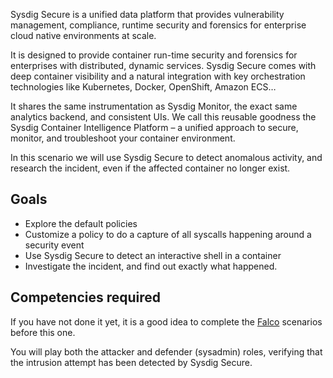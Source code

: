Sysdig Secure is a unified data platform that provides vulnerability management, compliance, runtime security
and forensics for enterprise cloud native environments at scale.

It is designed to provide container run-time security and forensics for enterprises with distributed, dynamic services.
Sysdig Secure comes with deep container visibility and a natural integration with key orchestration
technologies like Kubernetes, Docker, OpenShift, Amazon ECS…

It shares the same instrumentation as Sysdig Monitor, the exact same analytics backend, and consistent UIs.
We call this reusable goodness the Sysdig Container Intelligence Platform – a unified approach to secure, monitor, and
troubleshoot your container environment.

In this scenario we will use Sysdig Secure to detect anomalous activity, and research the incident, even if the
affected container no longer exist.

Goals
-----

- Explore the default policies
- Customize a policy to do a capture of all syscalls happening around a security event
- Use Sysdig Secure to detect an interactive shell in a container
- Investigate the incident, and find out exactly what happened.

Competencies required
---------------------

If you have not done it yet, it is a good idea to complete the [Falco](https://katacoda.com/sysdig/courses/falco)
scenarios before this one.

You will play both the attacker and defender (sysadmin) roles, verifying that the intrusion attempt has been detected
by Sysdig Secure.
